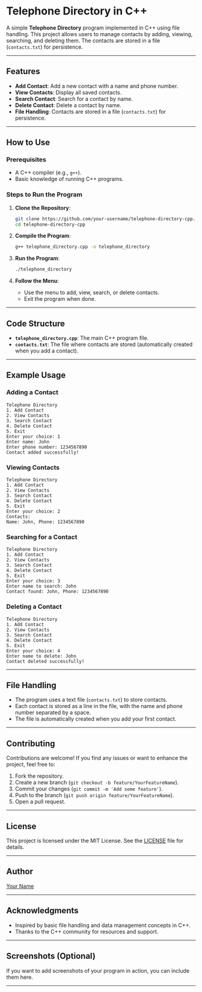 # Telephone Directory in C++

A simple **Telephone Directory** program implemented in C++ using file handling. This project allows users to manage contacts by adding, viewing, searching, and deleting them. The contacts are stored in a file (`contacts.txt`) for persistence.

---

## Features

- **Add Contact**: Add a new contact with a name and phone number.
- **View Contacts**: Display all saved contacts.
- **Search Contact**: Search for a contact by name.
- **Delete Contact**: Delete a contact by name.
- **File Handling**: Contacts are stored in a file (`contacts.txt`) for persistence.

---

## How to Use

### Prerequisites
- A C++ compiler (e.g., `g++`).
- Basic knowledge of running C++ programs.

### Steps to Run the Program

1. **Clone the Repository**:
   ```bash
   git clone https://github.com/your-username/telephone-directory-cpp.git
   cd telephone-directory-cpp
   ```

2. **Compile the Program**:
   ```bash
   g++ telephone_directory.cpp -o telephone_directory
   ```

3. **Run the Program**:
   ```bash
   ./telephone_directory
   ```

4. **Follow the Menu**:
   - Use the menu to add, view, search, or delete contacts.
   - Exit the program when done.

---

## Code Structure

- **`telephone_directory.cpp`**: The main C++ program file.
- **`contacts.txt`**: The file where contacts are stored (automatically created when you add a contact).

---

## Example Usage

### Adding a Contact
```
Telephone Directory
1. Add Contact
2. View Contacts
3. Search Contact
4. Delete Contact
5. Exit
Enter your choice: 1
Enter name: John
Enter phone number: 1234567890
Contact added successfully!
```

### Viewing Contacts
```
Telephone Directory
1. Add Contact
2. View Contacts
3. Search Contact
4. Delete Contact
5. Exit
Enter your choice: 2
Contacts:
Name: John, Phone: 1234567890
```

### Searching for a Contact
```
Telephone Directory
1. Add Contact
2. View Contacts
3. Search Contact
4. Delete Contact
5. Exit
Enter your choice: 3
Enter name to search: John
Contact found: John, Phone: 1234567890
```

### Deleting a Contact
```
Telephone Directory
1. Add Contact
2. View Contacts
3. Search Contact
4. Delete Contact
5. Exit
Enter your choice: 4
Enter name to delete: John
Contact deleted successfully!
```

---

## File Handling

- The program uses a text file (`contacts.txt`) to store contacts.
- Each contact is stored as a line in the file, with the name and phone number separated by a space.
- The file is automatically created when you add your first contact.

---

## Contributing

Contributions are welcome! If you find any issues or want to enhance the project, feel free to:
1. Fork the repository.
2. Create a new branch (`git checkout -b feature/YourFeatureName`).
3. Commit your changes (`git commit -m 'Add some feature'`).
4. Push to the branch (`git push origin feature/YourFeatureName`).
5. Open a pull request.

---

## License

This project is licensed under the MIT License. See the [LICENSE](LICENSE) file for details.

---

## Author

[Your Name](https://github.com/your-username)

---

## Acknowledgments

- Inspired by basic file handling and data management concepts in C++.
- Thanks to the C++ community for resources and support.

---

## Screenshots (Optional)

If you want to add screenshots of your program in action, you can include them here.

---